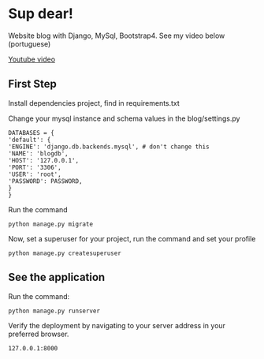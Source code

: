 # Sup dear!

Website blog with Django, MySql, Bootstrap4. 
See my video below (portuguese)

[Youtube video](https://youtu.be/ZfHioI0azKU)

## First Step

Install dependencies project, find in requirements.txt


Change your mysql instance and schema values in the blog/settings.py

    DATABASES = {
    'default': {
    'ENGINE': 'django.db.backends.mysql', # don't change this
    'NAME': 'blogdb',
    'HOST': '127.0.0.1',
    'PORT': '3306',
    'USER': 'root',
    'PASSWORD': PASSWORD,
    }
    }

Run the command 

    python manage.py migrate

Now, set a superuser for your project, run the command and set your profile

    python manage.py createsuperuser



## See the application

Run the command:

    python manage.py runserver

Verify the deployment by navigating to your server address in
your preferred browser.

```sh
127.0.0.1:8000
```
